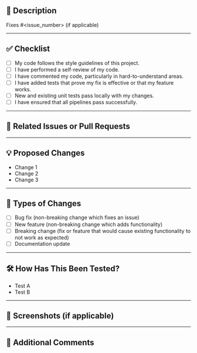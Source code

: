 ## 📝 Description

<!-- Describe your changes in detail. Include the motivation and context for the change. -->

Fixes #<issue_number> (if applicable)

---

## ✅ Checklist

- [ ] My code follows the style guidelines of this project.
- [ ] I have performed a self-review of my code.
- [ ] I have commented my code, particularly in hard-to-understand areas.
- [ ] I have added tests that prove my fix is effective or that my feature works.
- [ ] New and existing unit tests pass locally with my changes.
- [ ] I have ensured that all pipelines pass successfully.

---

## 🔗 Related Issues or Pull Requests

<!-- List any related issues, pull requests, or discussions. -->

---

## 💡 Proposed Changes

<!-- Provide a bullet-point summary of the changes you made. -->
- Change 1
- Change 2
- Change 3

---

## 🚀 Types of Changes

<!-- What types of changes does your code introduce? Select the relevant options. -->
- [ ] Bug fix (non-breaking change which fixes an issue)
- [ ] New feature (non-breaking change which adds functionality)
- [ ] Breaking change (fix or feature that would cause existing functionality to not work as expected)
- [ ] Documentation update

---

## 🛠️ How Has This Been Tested?

<!-- Describe the tests that you ran to verify your changes. Provide instructions so others can reproduce. -->
- Test A
- Test B

---

## 📸 Screenshots (if applicable)

<!-- Add screenshots to demonstrate the changes in the UI, if applicable. -->

---

## 💬 Additional Comments

<!-- Add any other context or information about the pull request here. -->